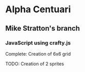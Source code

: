 # Alpha Centuari   

## Mike Stratton's branch   

### JavaScript using crafty.js    

Complete: 
Creation of 6x6 grid  

TODO:
Creation of 2 sprites  


